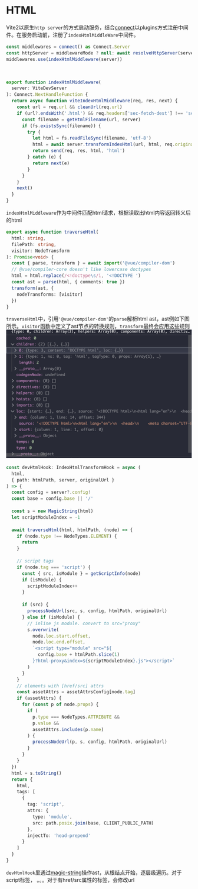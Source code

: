# HTML
Vite2以原生`http server`的方式启动服务，结合[connect](https://www.npmjs.com/package/connect)以plugins方式注册中间件。在服务启动前，注册了`indexHtmlMiddleWare`中间件。
```ts
const middlewares = connect() as Connect.Server
const httpServer = middlewareMode ? null: await resolveHttpServer(serverConfig, middlewares, httpsOptions)
middlewares.use(indexHtmlMiddleware(server))
```

<br>


```ts
export function indexHtmlMiddleware(
  server: ViteDevServer
): Connect.NextHandleFunction {
  return async function viteIndexHtmlMiddleware(req, res, next) {
    const url = req.url && cleanUrl(req.url)
    if (url?.endsWith('.html') && req.headers['sec-fetch-dest'] !== 'script') {
      const filename = getHtmlFilename(url, server)
      if (fs.existsSync(filename)) {
        try {
          let html = fs.readFileSync(filename, 'utf-8')
          html = await server.transformIndexHtml(url, html, req.originalUrl)
          return send(req, res, html, 'html')
        } catch (e) {
          return next(e)
        }
      }
    }
    next()
  }
}
```
`indexHtmlMiddleware`作为中间件匹配html请求，根据读取出html内容返回转义后的html


```ts
export async function traverseHtml(
  html: string,
  filePath: string,
  visitor: NodeTransform
): Promise<void> {
  const { parse, transform } = await import('@vue/compiler-dom')
  // @vue/compiler-core doesn't like lowercase doctypes
  html = html.replace(/<!doctype\s/i, '<!DOCTYPE ')
  const ast = parse(html, { comments: true })
  transform(ast, {
    nodeTransforms: [visitor]
  })
}
```
`traverseHtml`中，引用`'@vue/compiler-dom'`的`parse`解析html ast，ast例如下图所示。`visitor`函数中定义了ast节点的转换规则，`transform`最终会应用这些规则
![html-ast](../.vuepress/public/html-ast.png)

```ts
const devHtmlHook: IndexHtmlTransformHook = async (
  html,
  { path: htmlPath, server, originalUrl }
) => {
  const config = server?.config!
  const base = config.base || '/'

  const s = new MagicString(html)
  let scriptModuleIndex = -1

  await traverseHtml(html, htmlPath, (node) => {
    if (node.type !== NodeTypes.ELEMENT) {
      return
    }

    // script tags
    if (node.tag === 'script') {
      const { src, isModule } = getScriptInfo(node)
      if (isModule) {
        scriptModuleIndex++
      }

      if (src) {
        processNodeUrl(src, s, config, htmlPath, originalUrl)
      } else if (isModule) {
        // inline js module. convert to src="proxy"
        s.overwrite(
          node.loc.start.offset,
          node.loc.end.offset,
          `<script type="module" src="${
            config.base + htmlPath.slice(1)
          }?html-proxy&index=${scriptModuleIndex}.js"></script>`
        )
      }
    }
    // elements with [href/src] attrs
    const assetAttrs = assetAttrsConfig[node.tag]
    if (assetAttrs) {
      for (const p of node.props) {
        if (
          p.type === NodeTypes.ATTRIBUTE &&
          p.value &&
          assetAttrs.includes(p.name)
        ) {
          processNodeUrl(p, s, config, htmlPath, originalUrl)
        }
      }
    }
  })
  html = s.toString()
  return {
    html,
    tags: [
      {
        tag: 'script',
        attrs: {
          type: 'module',
          src: path.posix.join(base, CLIENT_PUBLIC_PATH)
        },
        injectTo: 'head-prepend'
      }
    ]
  }
}
```
`devHtmlHook`里通过[magic-string]()操作ast，从根结点开始，逐层级遍历。对于script标签， 。。。对于有href/src属性的标签，会修改url